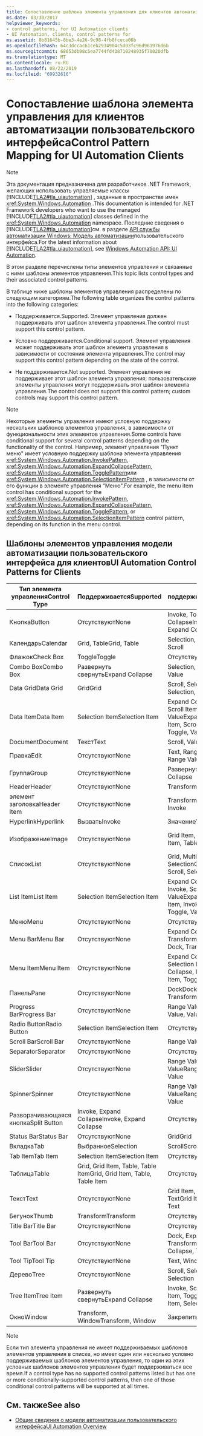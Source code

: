 ```yaml
---
title: Сопоставление шаблона элемента управления для клиентов автоматизации пользовательского интерфейса
ms.date: 03/30/2017
helpviewer_keywords:
- control patterns, for UI Automation clients
- UI Automation, clients, control patterns for
ms.assetid: 8b81645b-8be3-4e26-9c98-4fb0fceca06b
ms.openlocfilehash: 64c3dccac61ceb2934904c5d03fc96d961976d6b
ms.sourcegitcommit: 68653db98c5ea7744fd438710248935f70020dfb
ms.translationtype: MT
ms.contentlocale: ru-RU
ms.lasthandoff: 08/22/2019
ms.locfileid: "69932616"
---
```

# <a name="control-pattern-mapping-for-ui-automation-clients"></a><span data-ttu-id="9f692-102">Сопоставление шаблона элемента управления для клиентов автоматизации пользовательского интерфейса</span><span class="sxs-lookup"><span data-stu-id="9f692-102">Control Pattern Mapping for UI Automation Clients</span></span>
> [!NOTE]
> <span data-ttu-id="9f692-103">Эта документация предназначена для разработчиков .NET Framework, желающих использовать управляемые классы [!INCLUDE[TLA2#tla_uiautomation](../../../includes/tla2sharptla-uiautomation-md.md)] , заданные в пространстве имен <xref:System.Windows.Automation> .</span><span class="sxs-lookup"><span data-stu-id="9f692-103">This documentation is intended for .NET Framework developers who want to use the managed [!INCLUDE[TLA2#tla_uiautomation](../../../includes/tla2sharptla-uiautomation-md.md)] classes defined in the <xref:System.Windows.Automation> namespace.</span></span> <span data-ttu-id="9f692-104">Последние сведения о [!INCLUDE[TLA2#tla_uiautomation](../../../includes/tla2sharptla-uiautomation-md.md)]см. в разделе [API службы автоматизации Windows: Модель автоматизации](https://go.microsoft.com/fwlink/?LinkID=156746)пользовательского интерфейса.</span><span class="sxs-lookup"><span data-stu-id="9f692-104">For the latest information about [!INCLUDE[TLA2#tla_uiautomation](../../../includes/tla2sharptla-uiautomation-md.md)], see [Windows Automation API: UI Automation](https://go.microsoft.com/fwlink/?LinkID=156746).</span></span>  
  
 <span data-ttu-id="9f692-105">В этом разделе перечислены типы элементов управления и связанные с ними шаблоны элементов управления.</span><span class="sxs-lookup"><span data-stu-id="9f692-105">This topic lists control types and their associated control patterns.</span></span>  
  
 <span data-ttu-id="9f692-106">В таблице ниже шаблоны элементов управления распределены по следующим категориям.</span><span class="sxs-lookup"><span data-stu-id="9f692-106">The following table organizes the control patterns into the following categories:</span></span>  
  
- <span data-ttu-id="9f692-107">Поддерживается.</span><span class="sxs-lookup"><span data-stu-id="9f692-107">Supported.</span></span> <span data-ttu-id="9f692-108">Элемент управления должен поддерживать этот шаблон элемента управления.</span><span class="sxs-lookup"><span data-stu-id="9f692-108">The control must support this control pattern.</span></span>  
  
- <span data-ttu-id="9f692-109">Условно поддерживается.</span><span class="sxs-lookup"><span data-stu-id="9f692-109">Conditional support.</span></span> <span data-ttu-id="9f692-110">Элемент управления может поддерживать этот шаблон элемента управления в зависимости от состояния элемента управления.</span><span class="sxs-lookup"><span data-stu-id="9f692-110">The control may support this control pattern depending on the state of the control.</span></span>  
  
- <span data-ttu-id="9f692-111">Не поддерживается.</span><span class="sxs-lookup"><span data-stu-id="9f692-111">Not supported.</span></span> <span data-ttu-id="9f692-112">Элемент управления не поддерживает этот шаблон элемента управления; пользовательские элементы управления могут поддерживать этот шаблон элемента управления.</span><span class="sxs-lookup"><span data-stu-id="9f692-112">The control does not support this control pattern; custom controls may support this control pattern.</span></span>  
  
> [!NOTE]
> <span data-ttu-id="9f692-113">Некоторые элементы управления имеют условную поддержку нескольких шаблонов элементов управления, в зависимости от функциональности этих элементов управления.</span><span class="sxs-lookup"><span data-stu-id="9f692-113">Some controls have conditional support for several control patterns depending on the functionality of the control.</span></span> <span data-ttu-id="9f692-114">Например, элемент управления "Пункт меню" имеет условную поддержку шаблона элемента управления <xref:System.Windows.Automation.InvokePattern>, <xref:System.Windows.Automation.ExpandCollapsePattern>, <xref:System.Windows.Automation.TogglePattern>или <xref:System.Windows.Automation.SelectionItemPattern> , в зависимости от его функции в элементе управления "Меню".</span><span class="sxs-lookup"><span data-stu-id="9f692-114">For example, the menu item control has conditional support for the <xref:System.Windows.Automation.InvokePattern>, <xref:System.Windows.Automation.ExpandCollapsePattern>, <xref:System.Windows.Automation.TogglePattern>, or <xref:System.Windows.Automation.SelectionItemPattern> control pattern, depending on its function in the menu control.</span></span>  
  
<a name="control_mapping_clients"></a>   
## <a name="ui-automation-control-patterns-for-clients"></a><span data-ttu-id="9f692-115">Шаблоны элементов управления модели автоматизации пользовательского интерфейса для клиентов</span><span class="sxs-lookup"><span data-stu-id="9f692-115">UI Automation Control Patterns for Clients</span></span>  
  
|<span data-ttu-id="9f692-116">Тип элемента управления</span><span class="sxs-lookup"><span data-stu-id="9f692-116">Control Type</span></span>|<span data-ttu-id="9f692-117">Поддерживается</span><span class="sxs-lookup"><span data-stu-id="9f692-117">Supported</span></span>|<span data-ttu-id="9f692-118">Условно поддерживается</span><span class="sxs-lookup"><span data-stu-id="9f692-118">Conditional Support</span></span>|<span data-ttu-id="9f692-119">Не поддерживается</span><span class="sxs-lookup"><span data-stu-id="9f692-119">Not Supported</span></span>|  
|------------------|---------------|-------------------------|-------------------|  
|<span data-ttu-id="9f692-120">Кнопка</span><span class="sxs-lookup"><span data-stu-id="9f692-120">Button</span></span>|<span data-ttu-id="9f692-121">Отсутствуют</span><span class="sxs-lookup"><span data-stu-id="9f692-121">None</span></span>|<span data-ttu-id="9f692-122">Invoke, Toggle, Expand Collapse</span><span class="sxs-lookup"><span data-stu-id="9f692-122">Invoke, Toggle, Expand Collapse</span></span>|<span data-ttu-id="9f692-123">Отсутствуют</span><span class="sxs-lookup"><span data-stu-id="9f692-123">None</span></span>|  
|<span data-ttu-id="9f692-124">Календарь</span><span class="sxs-lookup"><span data-stu-id="9f692-124">Calendar</span></span>|<span data-ttu-id="9f692-125">Grid, Table</span><span class="sxs-lookup"><span data-stu-id="9f692-125">Grid, Table</span></span>|<span data-ttu-id="9f692-126">Selection, Scroll</span><span class="sxs-lookup"><span data-stu-id="9f692-126">Selection, Scroll</span></span>|<span data-ttu-id="9f692-127">Значение</span><span class="sxs-lookup"><span data-stu-id="9f692-127">Value</span></span>|  
|<span data-ttu-id="9f692-128">Флажок</span><span class="sxs-lookup"><span data-stu-id="9f692-128">Check Box</span></span>|<span data-ttu-id="9f692-129">Toggle</span><span class="sxs-lookup"><span data-stu-id="9f692-129">Toggle</span></span>|<span data-ttu-id="9f692-130">Отсутствуют</span><span class="sxs-lookup"><span data-stu-id="9f692-130">None</span></span>|<span data-ttu-id="9f692-131">Отсутствуют</span><span class="sxs-lookup"><span data-stu-id="9f692-131">None</span></span>|  
|<span data-ttu-id="9f692-132">Combo Box</span><span class="sxs-lookup"><span data-stu-id="9f692-132">Combo Box</span></span>|<span data-ttu-id="9f692-133">Развернуть свернуть</span><span class="sxs-lookup"><span data-stu-id="9f692-133">Expand Collapse</span></span>|<span data-ttu-id="9f692-134">Selection, Value</span><span class="sxs-lookup"><span data-stu-id="9f692-134">Selection, Value</span></span>|<span data-ttu-id="9f692-135">Scroll</span><span class="sxs-lookup"><span data-stu-id="9f692-135">Scroll</span></span>|  
|<span data-ttu-id="9f692-136">Data Grid</span><span class="sxs-lookup"><span data-stu-id="9f692-136">Data Grid</span></span>|<span data-ttu-id="9f692-137">Grid</span><span class="sxs-lookup"><span data-stu-id="9f692-137">Grid</span></span>|<span data-ttu-id="9f692-138">Scroll, Selection, Table</span><span class="sxs-lookup"><span data-stu-id="9f692-138">Scroll, Selection, Table</span></span>|<span data-ttu-id="9f692-139">Отсутствуют</span><span class="sxs-lookup"><span data-stu-id="9f692-139">None</span></span>|  
|<span data-ttu-id="9f692-140">Data Item</span><span class="sxs-lookup"><span data-stu-id="9f692-140">Data Item</span></span>|<span data-ttu-id="9f692-141">Selection Item</span><span class="sxs-lookup"><span data-stu-id="9f692-141">Selection Item</span></span>|<span data-ttu-id="9f692-142">Expand Collapse, Grid Item, Scroll Item, Table, Toggle, Value</span><span class="sxs-lookup"><span data-stu-id="9f692-142">Expand Collapse, Grid Item, Scroll Item, Table, Toggle, Value</span></span>|<span data-ttu-id="9f692-143">Отсутствуют</span><span class="sxs-lookup"><span data-stu-id="9f692-143">None</span></span>|  
|<span data-ttu-id="9f692-144">Document</span><span class="sxs-lookup"><span data-stu-id="9f692-144">Document</span></span>|<span data-ttu-id="9f692-145">Текст</span><span class="sxs-lookup"><span data-stu-id="9f692-145">Text</span></span>|<span data-ttu-id="9f692-146">Scroll, Value</span><span class="sxs-lookup"><span data-stu-id="9f692-146">Scroll, Value</span></span>|<span data-ttu-id="9f692-147">Отсутствуют</span><span class="sxs-lookup"><span data-stu-id="9f692-147">None</span></span>|  
|<span data-ttu-id="9f692-148">Правка</span><span class="sxs-lookup"><span data-stu-id="9f692-148">Edit</span></span>|<span data-ttu-id="9f692-149">Отсутствуют</span><span class="sxs-lookup"><span data-stu-id="9f692-149">None</span></span>|<span data-ttu-id="9f692-150">Text, Range Value, Value</span><span class="sxs-lookup"><span data-stu-id="9f692-150">Text, Range Value, Value</span></span>|<span data-ttu-id="9f692-151">Отсутствуют</span><span class="sxs-lookup"><span data-stu-id="9f692-151">None</span></span>|  
|<span data-ttu-id="9f692-152">Группа</span><span class="sxs-lookup"><span data-stu-id="9f692-152">Group</span></span>|<span data-ttu-id="9f692-153">Отсутствуют</span><span class="sxs-lookup"><span data-stu-id="9f692-153">None</span></span>|<span data-ttu-id="9f692-154">Развернуть свернуть</span><span class="sxs-lookup"><span data-stu-id="9f692-154">Expand Collapse</span></span>|<span data-ttu-id="9f692-155">Отсутствуют</span><span class="sxs-lookup"><span data-stu-id="9f692-155">None</span></span>|  
|<span data-ttu-id="9f692-156">Header</span><span class="sxs-lookup"><span data-stu-id="9f692-156">Header</span></span>|<span data-ttu-id="9f692-157">Отсутствуют</span><span class="sxs-lookup"><span data-stu-id="9f692-157">None</span></span>|<span data-ttu-id="9f692-158">Transform</span><span class="sxs-lookup"><span data-stu-id="9f692-158">Transform</span></span>|<span data-ttu-id="9f692-159">Отсутствуют</span><span class="sxs-lookup"><span data-stu-id="9f692-159">None</span></span>|  
|<span data-ttu-id="9f692-160">элемент заголовка</span><span class="sxs-lookup"><span data-stu-id="9f692-160">Header Item</span></span>|<span data-ttu-id="9f692-161">Отсутствуют</span><span class="sxs-lookup"><span data-stu-id="9f692-161">None</span></span>|<span data-ttu-id="9f692-162">Transform, Invoke</span><span class="sxs-lookup"><span data-stu-id="9f692-162">Transform, Invoke</span></span>|<span data-ttu-id="9f692-163">Отсутствуют</span><span class="sxs-lookup"><span data-stu-id="9f692-163">None</span></span>|  
|<span data-ttu-id="9f692-164">Hyperlink</span><span class="sxs-lookup"><span data-stu-id="9f692-164">Hyperlink</span></span>|<span data-ttu-id="9f692-165">Вызвать</span><span class="sxs-lookup"><span data-stu-id="9f692-165">Invoke</span></span>|<span data-ttu-id="9f692-166">Значение</span><span class="sxs-lookup"><span data-stu-id="9f692-166">Value</span></span>|<span data-ttu-id="9f692-167">Отсутствуют</span><span class="sxs-lookup"><span data-stu-id="9f692-167">None</span></span>|  
|<span data-ttu-id="9f692-168">Изображение</span><span class="sxs-lookup"><span data-stu-id="9f692-168">Image</span></span>|<span data-ttu-id="9f692-169">Отсутствуют</span><span class="sxs-lookup"><span data-stu-id="9f692-169">None</span></span>|<span data-ttu-id="9f692-170">Grid Item, Table Item</span><span class="sxs-lookup"><span data-stu-id="9f692-170">Grid Item, Table Item</span></span>|<span data-ttu-id="9f692-171">Invoke, Selection Item</span><span class="sxs-lookup"><span data-stu-id="9f692-171">Invoke, Selection Item</span></span>|  
|<span data-ttu-id="9f692-172">Список</span><span class="sxs-lookup"><span data-stu-id="9f692-172">List</span></span>|<span data-ttu-id="9f692-173">Отсутствуют</span><span class="sxs-lookup"><span data-stu-id="9f692-173">None</span></span>|<span data-ttu-id="9f692-174">Grid, Multiple View, Scroll, Selection</span><span class="sxs-lookup"><span data-stu-id="9f692-174">Grid, Multiple View, Scroll, Selection</span></span>|<span data-ttu-id="9f692-175">Таблица</span><span class="sxs-lookup"><span data-stu-id="9f692-175">Table</span></span>|  
|<span data-ttu-id="9f692-176">List Item</span><span class="sxs-lookup"><span data-stu-id="9f692-176">List Item</span></span>|<span data-ttu-id="9f692-177">Selection Item</span><span class="sxs-lookup"><span data-stu-id="9f692-177">Selection Item</span></span>|<span data-ttu-id="9f692-178">Expand Collapse, Grid Item, Invoke, Scroll Item, Toggle, Value</span><span class="sxs-lookup"><span data-stu-id="9f692-178">Expand Collapse, Grid Item, Invoke, Scroll Item, Toggle, Value</span></span>|<span data-ttu-id="9f692-179">Отсутствуют</span><span class="sxs-lookup"><span data-stu-id="9f692-179">None</span></span>|  
|<span data-ttu-id="9f692-180">Меню</span><span class="sxs-lookup"><span data-stu-id="9f692-180">Menu</span></span>|<span data-ttu-id="9f692-181">Отсутствуют</span><span class="sxs-lookup"><span data-stu-id="9f692-181">None</span></span>|<span data-ttu-id="9f692-182">Отсутствуют</span><span class="sxs-lookup"><span data-stu-id="9f692-182">None</span></span>|<span data-ttu-id="9f692-183">Отсутствуют</span><span class="sxs-lookup"><span data-stu-id="9f692-183">None</span></span>|  
|<span data-ttu-id="9f692-184">Menu Bar</span><span class="sxs-lookup"><span data-stu-id="9f692-184">Menu Bar</span></span>|<span data-ttu-id="9f692-185">Отсутствуют</span><span class="sxs-lookup"><span data-stu-id="9f692-185">None</span></span>|<span data-ttu-id="9f692-186">Expand Collapse, Dock, Transform</span><span class="sxs-lookup"><span data-stu-id="9f692-186">Expand Collapse, Dock, Transform</span></span>|<span data-ttu-id="9f692-187">Отсутствуют</span><span class="sxs-lookup"><span data-stu-id="9f692-187">None</span></span>|  
|<span data-ttu-id="9f692-188">Menu Item</span><span class="sxs-lookup"><span data-stu-id="9f692-188">Menu Item</span></span>|<span data-ttu-id="9f692-189">Отсутствуют</span><span class="sxs-lookup"><span data-stu-id="9f692-189">None</span></span>|<span data-ttu-id="9f692-190">Expand Collapse, Invoke, Selection Item, Toggle</span><span class="sxs-lookup"><span data-stu-id="9f692-190">Expand Collapse, Invoke, Selection Item, Toggle</span></span>|<span data-ttu-id="9f692-191">Отсутствуют</span><span class="sxs-lookup"><span data-stu-id="9f692-191">None</span></span>|  
|<span data-ttu-id="9f692-192">Панель</span><span class="sxs-lookup"><span data-stu-id="9f692-192">Pane</span></span>|<span data-ttu-id="9f692-193">Отсутствуют</span><span class="sxs-lookup"><span data-stu-id="9f692-193">None</span></span>|<span data-ttu-id="9f692-194">Dock</span><span class="sxs-lookup"><span data-stu-id="9f692-194">Dock.</span></span> <span data-ttu-id="9f692-195">Scroll, Transform</span><span class="sxs-lookup"><span data-stu-id="9f692-195">Scroll, Transform</span></span>|<span data-ttu-id="9f692-196">Окно</span><span class="sxs-lookup"><span data-stu-id="9f692-196">Window</span></span>|  
|<span data-ttu-id="9f692-197">Progress Bar</span><span class="sxs-lookup"><span data-stu-id="9f692-197">Progress Bar</span></span>|<span data-ttu-id="9f692-198">Отсутствуют</span><span class="sxs-lookup"><span data-stu-id="9f692-198">None</span></span>|<span data-ttu-id="9f692-199">Range Value, Value</span><span class="sxs-lookup"><span data-stu-id="9f692-199">Range Value, Value</span></span>|<span data-ttu-id="9f692-200">Отсутствуют</span><span class="sxs-lookup"><span data-stu-id="9f692-200">None</span></span>|  
|<span data-ttu-id="9f692-201">Radio Button</span><span class="sxs-lookup"><span data-stu-id="9f692-201">Radio Button</span></span>|<span data-ttu-id="9f692-202">Selection Item</span><span class="sxs-lookup"><span data-stu-id="9f692-202">Selection Item</span></span>|<span data-ttu-id="9f692-203">Отсутствуют</span><span class="sxs-lookup"><span data-stu-id="9f692-203">None</span></span>|<span data-ttu-id="9f692-204">Toggle</span><span class="sxs-lookup"><span data-stu-id="9f692-204">Toggle</span></span>|  
|<span data-ttu-id="9f692-205">Scroll Bar</span><span class="sxs-lookup"><span data-stu-id="9f692-205">Scroll Bar</span></span>|<span data-ttu-id="9f692-206">Отсутствуют</span><span class="sxs-lookup"><span data-stu-id="9f692-206">None</span></span>|<span data-ttu-id="9f692-207">Range Value</span><span class="sxs-lookup"><span data-stu-id="9f692-207">Range Value</span></span>|<span data-ttu-id="9f692-208">Scroll</span><span class="sxs-lookup"><span data-stu-id="9f692-208">Scroll</span></span>|  
|<span data-ttu-id="9f692-209">Separator</span><span class="sxs-lookup"><span data-stu-id="9f692-209">Separator</span></span>|<span data-ttu-id="9f692-210">Отсутствуют</span><span class="sxs-lookup"><span data-stu-id="9f692-210">None</span></span>|<span data-ttu-id="9f692-211">Отсутствуют</span><span class="sxs-lookup"><span data-stu-id="9f692-211">None</span></span>|<span data-ttu-id="9f692-212">Отсутствуют</span><span class="sxs-lookup"><span data-stu-id="9f692-212">None</span></span>|  
|<span data-ttu-id="9f692-213">Slider</span><span class="sxs-lookup"><span data-stu-id="9f692-213">Slider</span></span>|<span data-ttu-id="9f692-214">Отсутствуют</span><span class="sxs-lookup"><span data-stu-id="9f692-214">None</span></span>|<span data-ttu-id="9f692-215">Range Value, Selection, Value</span><span class="sxs-lookup"><span data-stu-id="9f692-215">Range Value, Selection, Value</span></span>|<span data-ttu-id="9f692-216">Отсутствуют</span><span class="sxs-lookup"><span data-stu-id="9f692-216">None</span></span>|  
|<span data-ttu-id="9f692-217">Spinner</span><span class="sxs-lookup"><span data-stu-id="9f692-217">Spinner</span></span>|<span data-ttu-id="9f692-218">Отсутствуют</span><span class="sxs-lookup"><span data-stu-id="9f692-218">None</span></span>|<span data-ttu-id="9f692-219">Range Value, Selection, Value</span><span class="sxs-lookup"><span data-stu-id="9f692-219">Range Value, Selection, Value</span></span>|<span data-ttu-id="9f692-220">Отсутствуют</span><span class="sxs-lookup"><span data-stu-id="9f692-220">None</span></span>|  
|<span data-ttu-id="9f692-221">Разворачивающаяся кнопка</span><span class="sxs-lookup"><span data-stu-id="9f692-221">Split Button</span></span>|<span data-ttu-id="9f692-222">Invoke, Expand Collapse</span><span class="sxs-lookup"><span data-stu-id="9f692-222">Invoke, Expand Collapse</span></span>|<span data-ttu-id="9f692-223">Отсутствуют</span><span class="sxs-lookup"><span data-stu-id="9f692-223">None</span></span>|<span data-ttu-id="9f692-224">Отсутствуют</span><span class="sxs-lookup"><span data-stu-id="9f692-224">None</span></span>|  
|<span data-ttu-id="9f692-225">Status Bar</span><span class="sxs-lookup"><span data-stu-id="9f692-225">Status Bar</span></span>|<span data-ttu-id="9f692-226">Отсутствуют</span><span class="sxs-lookup"><span data-stu-id="9f692-226">None</span></span>|<span data-ttu-id="9f692-227">Grid</span><span class="sxs-lookup"><span data-stu-id="9f692-227">Grid</span></span>|<span data-ttu-id="9f692-228">Отсутствуют</span><span class="sxs-lookup"><span data-stu-id="9f692-228">None</span></span>|  
|<span data-ttu-id="9f692-229">Вкладка</span><span class="sxs-lookup"><span data-stu-id="9f692-229">Tab</span></span>|<span data-ttu-id="9f692-230">Выбранное</span><span class="sxs-lookup"><span data-stu-id="9f692-230">Selection</span></span>|<span data-ttu-id="9f692-231">Scroll</span><span class="sxs-lookup"><span data-stu-id="9f692-231">Scroll</span></span>|<span data-ttu-id="9f692-232">Отсутствуют</span><span class="sxs-lookup"><span data-stu-id="9f692-232">None</span></span>|  
|<span data-ttu-id="9f692-233">Tab Item</span><span class="sxs-lookup"><span data-stu-id="9f692-233">Tab Item</span></span>|<span data-ttu-id="9f692-234">Selection Item</span><span class="sxs-lookup"><span data-stu-id="9f692-234">Selection Item</span></span>|<span data-ttu-id="9f692-235">Отсутствуют</span><span class="sxs-lookup"><span data-stu-id="9f692-235">None</span></span>|<span data-ttu-id="9f692-236">Вызвать</span><span class="sxs-lookup"><span data-stu-id="9f692-236">Invoke</span></span>|  
|<span data-ttu-id="9f692-237">Таблица</span><span class="sxs-lookup"><span data-stu-id="9f692-237">Table</span></span>|<span data-ttu-id="9f692-238">Grid, Grid Item, Table, Table Item</span><span class="sxs-lookup"><span data-stu-id="9f692-238">Grid, Grid Item, Table, Table Item</span></span>|<span data-ttu-id="9f692-239">Отсутствуют</span><span class="sxs-lookup"><span data-stu-id="9f692-239">None</span></span>|<span data-ttu-id="9f692-240">Отсутствуют</span><span class="sxs-lookup"><span data-stu-id="9f692-240">None</span></span>|  
|<span data-ttu-id="9f692-241">Текст</span><span class="sxs-lookup"><span data-stu-id="9f692-241">Text</span></span>|<span data-ttu-id="9f692-242">Отсутствуют</span><span class="sxs-lookup"><span data-stu-id="9f692-242">None</span></span>|<span data-ttu-id="9f692-243">Grid Item, Table Item, Text</span><span class="sxs-lookup"><span data-stu-id="9f692-243">Grid Item, Table Item, Text</span></span>|<span data-ttu-id="9f692-244">Значение</span><span class="sxs-lookup"><span data-stu-id="9f692-244">Value</span></span>|  
|<span data-ttu-id="9f692-245">Бегунок</span><span class="sxs-lookup"><span data-stu-id="9f692-245">Thumb</span></span>|<span data-ttu-id="9f692-246">Transform</span><span class="sxs-lookup"><span data-stu-id="9f692-246">Transform</span></span>|<span data-ttu-id="9f692-247">Отсутствуют</span><span class="sxs-lookup"><span data-stu-id="9f692-247">None</span></span>|<span data-ttu-id="9f692-248">Отсутствуют</span><span class="sxs-lookup"><span data-stu-id="9f692-248">None</span></span>|  
|<span data-ttu-id="9f692-249">Title Bar</span><span class="sxs-lookup"><span data-stu-id="9f692-249">Title Bar</span></span>|<span data-ttu-id="9f692-250">Отсутствуют</span><span class="sxs-lookup"><span data-stu-id="9f692-250">None</span></span>|<span data-ttu-id="9f692-251">Отсутствуют</span><span class="sxs-lookup"><span data-stu-id="9f692-251">None</span></span>|<span data-ttu-id="9f692-252">Отсутствуют</span><span class="sxs-lookup"><span data-stu-id="9f692-252">None</span></span>|  
|<span data-ttu-id="9f692-253">Tool Bar</span><span class="sxs-lookup"><span data-stu-id="9f692-253">Tool Bar</span></span>|<span data-ttu-id="9f692-254">Отсутствуют</span><span class="sxs-lookup"><span data-stu-id="9f692-254">None</span></span>|<span data-ttu-id="9f692-255">Dock, Expand Collapse, Transform</span><span class="sxs-lookup"><span data-stu-id="9f692-255">Dock, Expand Collapse, Transform</span></span>|<span data-ttu-id="9f692-256">Отсутствуют</span><span class="sxs-lookup"><span data-stu-id="9f692-256">None</span></span>|  
|<span data-ttu-id="9f692-257">Tool Tip</span><span class="sxs-lookup"><span data-stu-id="9f692-257">Tool Tip</span></span>|<span data-ttu-id="9f692-258">Отсутствуют</span><span class="sxs-lookup"><span data-stu-id="9f692-258">None</span></span>|<span data-ttu-id="9f692-259">Text, Window</span><span class="sxs-lookup"><span data-stu-id="9f692-259">Text, Window</span></span>|<span data-ttu-id="9f692-260">Отсутствуют</span><span class="sxs-lookup"><span data-stu-id="9f692-260">None</span></span>|  
|<span data-ttu-id="9f692-261">Дерево</span><span class="sxs-lookup"><span data-stu-id="9f692-261">Tree</span></span>|<span data-ttu-id="9f692-262">Отсутствуют</span><span class="sxs-lookup"><span data-stu-id="9f692-262">None</span></span>|<span data-ttu-id="9f692-263">Scroll, Selection</span><span class="sxs-lookup"><span data-stu-id="9f692-263">Scroll, Selection</span></span>|<span data-ttu-id="9f692-264">Отсутствуют</span><span class="sxs-lookup"><span data-stu-id="9f692-264">None</span></span>|  
|<span data-ttu-id="9f692-265">Tree Item</span><span class="sxs-lookup"><span data-stu-id="9f692-265">Tree Item</span></span>|<span data-ttu-id="9f692-266">Развернуть свернуть</span><span class="sxs-lookup"><span data-stu-id="9f692-266">Expand Collapse</span></span>|<span data-ttu-id="9f692-267">Invoke, Scroll Item, Selection Item, Toggle</span><span class="sxs-lookup"><span data-stu-id="9f692-267">Invoke, Scroll Item, Selection Item, Toggle</span></span>|<span data-ttu-id="9f692-268">Отсутствуют</span><span class="sxs-lookup"><span data-stu-id="9f692-268">None</span></span>|  
|<span data-ttu-id="9f692-269">Окно</span><span class="sxs-lookup"><span data-stu-id="9f692-269">Window</span></span>|<span data-ttu-id="9f692-270">Transform, Window</span><span class="sxs-lookup"><span data-stu-id="9f692-270">Transform, Window</span></span>|<span data-ttu-id="9f692-271">Закрепить</span><span class="sxs-lookup"><span data-stu-id="9f692-271">Dock</span></span>|<span data-ttu-id="9f692-272">Отсутствуют</span><span class="sxs-lookup"><span data-stu-id="9f692-272">None</span></span>|  
  
> [!NOTE]
> <span data-ttu-id="9f692-273">Если тип элемента управления не имеет поддерживаемых шаблонов элементов управления в списке, но имеет один или несколько условно поддерживаемых шаблонов элементов управления, то один из этих условных шаблонов элементов управления будет поддерживаться все время.</span><span class="sxs-lookup"><span data-stu-id="9f692-273">If a control type has no supported control patterns listed but has one or more conditionally-supported control patterns, then one of those conditional control patterns will be supported at all times.</span></span>  
  
## <a name="see-also"></a><span data-ttu-id="9f692-274">См. также</span><span class="sxs-lookup"><span data-stu-id="9f692-274">See also</span></span>

- [<span data-ttu-id="9f692-275">Общие сведения о модели автоматизации пользовательского интерфейса</span><span class="sxs-lookup"><span data-stu-id="9f692-275">UI Automation Overview</span></span>](../../../docs/framework/ui-automation/ui-automation-overview.md)

